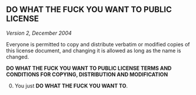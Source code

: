 ## DO WHAT THE FUCK YOU WANT TO PUBLIC LICENSE
_Version 2, December 2004_

Everyone is permitted to copy and distribute verbatim or modified
copies of this license document, and changing it is allowed as long
as the name is changed.

**DO WHAT THE FUCK YOU WANT TO PUBLIC LICENSE
TERMS AND CONDITIONS FOR COPYING, DISTRIBUTION AND MODIFICATION**

0. You just **DO WHAT THE FUCK YOU WANT TO**.
